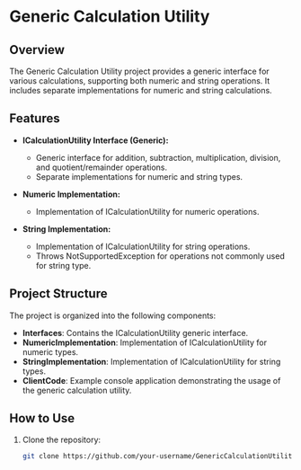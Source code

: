 # Generic Calculation Utility

## Overview

The Generic Calculation Utility project provides a generic interface for various calculations, supporting both numeric and string operations. It includes separate implementations for numeric and string calculations.

## Features

- **ICalculationUtility Interface (Generic):**
  - Generic interface for addition, subtraction, multiplication, division, and quotient/remainder operations.
  - Separate implementations for numeric and string types.

- **Numeric Implementation:**
  - Implementation of ICalculationUtility for numeric operations.

- **String Implementation:**
  - Implementation of ICalculationUtility for string operations.
  - Throws NotSupportedException for operations not commonly used for string type.

## Project Structure

The project is organized into the following components:

- **Interfaces**: Contains the ICalculationUtility generic interface.
- **NumericImplementation**: Implementation of ICalculationUtility for numeric types.
- **StringImplementation**: Implementation of ICalculationUtility for string types.
- **ClientCode**: Example console application demonstrating the usage of the generic calculation utility.

## How to Use

1. Clone the repository:

   ```bash
   git clone https://github.com/your-username/GenericCalculationUtility.git
